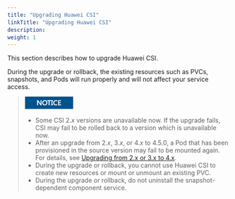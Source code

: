 ```yaml
---
title: "Upgrading Huawei CSI"
linkTitle: "Upgrading Huawei CSI"
description: 
weight: 1
---
```


This section describes how to upgrade Huawei CSI.

During the upgrade or rollback, the existing resources such as PVCs, snapshots, and Pods will run properly and will not affect your service access.

>![](/public_sys-resources/en/icon-notice.gif) 
>-   Some CSI 2._x_  versions are unavailable now. If the upgrade fails, CSI may fail to be rolled back to a version which is unavailable now.
>-   After an upgrade from 2._x_, 3._x_, or 4._x_  to  4.5.0, a Pod that has been provisioned in the source version may fail to be mounted again. For details, see  [Upgrading from 2.x or 3.x to 4.x](/docs/installation-and-deployment/upgrading-or-rolling-back-huawei-csi/upgrading-or-rolling-back-huawei-csi-using-helm/upgrading-huawei-csi/upgrading-from-2-x-or-3-x-to-4-x).
>-   During the upgrade or rollback, you cannot use Huawei CSI to create new resources or mount or unmount an existing PVC.
>-   During the upgrade or rollback, do not uninstall the snapshot-dependent component service.





